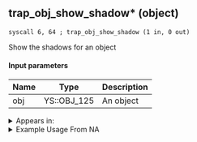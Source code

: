 ## trap_obj_show_shadow* (object)

`syscall 6, 64 ; trap_obj_show_shadow (1 in, 0 out)`

Show the shadows for an object

#### Input parameters
| Name | Type | Description
|------|------|------------
| obj   | YS::OBJ_125   | An object




<details>
	<summary>Appears in:</summary>

</details>

<details>
	<summary>Example Usage From NA</summary>
```

```
</details>

